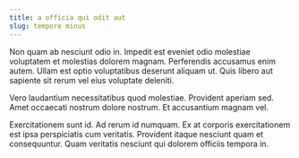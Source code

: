 ```yaml
---
title: a officia qui odit aut
slug: tempore minus
---
```


Non quam ab nesciunt odio in. Impedit est eveniet odio molestiae voluptatem et molestias dolorem magnam. Perferendis accusamus enim autem. Ullam est optio voluptatibus deserunt aliquam ut. Quis libero aut sapiente sit rerum vel eius voluptate deleniti.

Vero laudantium necessitatibus quod molestiae. Provident aperiam sed. Amet occaecati nostrum dolore nostrum. Et accusantium magnam vel.

Exercitationem sunt id. Ad rerum id numquam. Ex at corporis exercitationem est ipsa perspiciatis cum veritatis. Provident itaque nesciunt quam et consequuntur. Quam veritatis nesciunt qui dolorem officiis tempora in.
